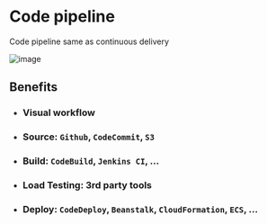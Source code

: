 # Code pipeline
Code pipeline same as continuous delivery

![image](https://user-images.githubusercontent.com/21302811/125705749-68a11118-00a4-4ed4-a45e-a3b4588530f1.png)


## Benefits
- ### Visual workflow
- ### Source: `Github`, `CodeCommit`, `S3`
- ### Build: `CodeBuild`, `Jenkins CI`, ...
- ### Load Testing: 3rd party tools
- ### Deploy: `CodeDeploy`, `Beanstalk`, `CloudFormation`, `ECS`, ...
